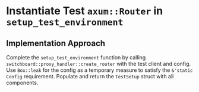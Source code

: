 # Instantiate Test `axum::Router` in `setup_test_environment`

## Implementation Approach
Complete the `setup_test_environment` function by calling `switchboard::proxy_handler::create_router` with the test client and config. Use `Box::leak` for the config as a temporary measure to satisfy the `&'static Config` requirement. Populate and return the `TestSetup` struct with all components.